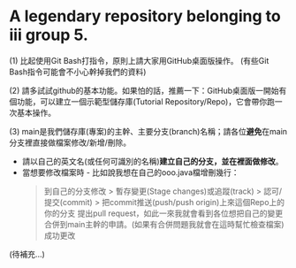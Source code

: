 # A legendary repository belonging to iii group 5.

(1) 比起使用Git Bash打指令，原則上請大家用GitHub桌面版操作。 (有些Git Bash指令可能會不小心幹掉我們的資料)

(2) 請多試試github的基本功能。如果怕的話，推薦一下：GitHub桌面版一開始有個功能，可以建立一個示範型儲存庫(Tutorial Repository/Repo)，它會帶你跑一次基本操作。
 
(3) main是我們儲存庫(專案)的主幹、主要分支(branch)名稱；請各位**避免**在main分支裡直接做檔案修改/新增/刪除。 
 - 請以自己的英文名(或任何可識別的名稱)**建立自己的分支，並在裡面做修改**。
 - 當想要修改檔案時 - 比如說我想在自己的ooo.java檔增刪幾行：
   > 到自己的分支修改 > 暫存變更(Stage changes)或追蹤(track) > 認可/提交(commit) > 把commit推送(push/push origin)上來這個Repo上的你的分支
   > 提出pull request，如此一來我就會看到各位想把自己的變更合併到main主幹的申請。(如果有合併問題我就會在這時幫忙檢查檔案)
   > 成功更改
   
(待補充...)
